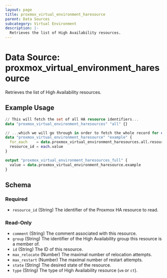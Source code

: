 ```yaml
---
layout: page
title: proxmox_virtual_environment_haresource
parent: Data Sources
subcategory: Virtual Environment
description: |-
  Retrieves the list of High Availability resources.
---
```


# Data Source: proxmox_virtual_environment_haresource

Retrieves the list of High Availability resources.

## Example Usage

```terraform
// This will fetch the set of all HA resource identifiers...
data "proxmox_virtual_environment_haresources" "all" {}

// ...which we will go through in order to fetch the whole record for each resource.
data "proxmox_virtual_environment_haresource" "example" {
  for_each    = data.proxmox_virtual_environment_haresources.all.resource_ids
  resource_id = each.value
}

output "proxmox_virtual_environment_haresources_full" {
  value = data.proxmox_virtual_environment_haresource.example
}
```

<!-- schema generated by tfplugindocs -->
## Schema

### Required

- `resource_id` (String) The identifier of the Proxmox HA resource to read.

### Read-Only

- `comment` (String) The comment associated with this resource.
- `group` (String) The identifier of the High Availability group this resource is a member of.
- `id` (String) The ID of this resource.
- `max_relocate` (Number) The maximal number of relocation attempts.
- `max_restart` (Number) The maximal number of restart attempts.
- `state` (String) The desired state of the resource.
- `type` (String) The type of High Availability resource (`vm` or `ct`).
